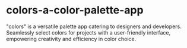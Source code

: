 # colors-a-color-palette-app
"colors" is a versatile palette app catering to designers and developers. Seamlessly select colors for projects with a user-friendly interface, empowering creativity and efficiency in color choice.
